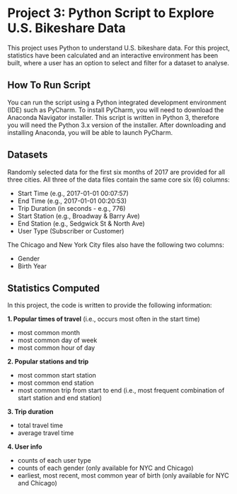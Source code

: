 # **Project 3: Python Script to Explore U.S. Bikeshare Data**
This project uses Python to understand U.S. bikeshare data. For this project, statistics have been calculated and an interactive environment has been built, where a user has an option to select and filter for a dataset to analyse.

## How To Run Script
You can run the script using a Python integrated development environment (IDE) such as PyCharm. To install  PyCharm, you will need to download the Anaconda Navigator installer. This script is written in Python 3, therefore you will need the Python 3.x version of the installer. After downloading and installing Anaconda, you will be able to launch PyCharm. 

## Datasets
Randomly selected data for the first six months of 2017 are provided for all three cities. All three of the data files contain the same core six (6) columns:
* Start Time (e.g., 2017-01-01 00:07:57)
* End Time (e.g., 2017-01-01 00:20:53)
* Trip Duration (in seconds - e.g., 776)
* Start Station (e.g., Broadway & Barry Ave)
* End Station (e.g., Sedgwick St & North Ave)
* User Type (Subscriber or Customer)

The Chicago and New York City files also have the following two columns:

* Gender
* Birth Year

## Statistics Computed

In this project, the code is written to provide the following information:

**1. Popular times of travel** (i.e., occurs most often in the start time)
* most common month
* most common day of week
* most common hour of day

**2. Popular stations and trip**
* most common start station
* most common end station
* most common trip from start to end (i.e., most frequent combination of start station and end station)

**3. Trip duration**
* total travel time
* average travel time

**4. User info**
* counts of each user type
* counts of each gender (only available for NYC and Chicago)
* earliest, most recent, most common year of birth (only available for NYC and Chicago)
